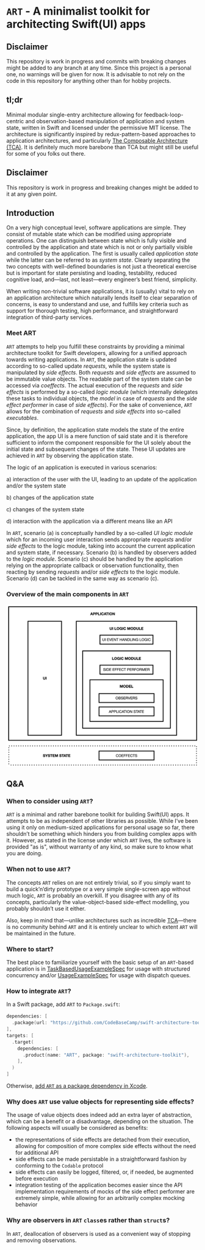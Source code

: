 # `ART` - A minimalist toolkit for architecting Swift(UI) apps

## Disclaimer

This repository is work in progress and commits with breaking changes might be added to any branch at
any time. Since this project is a personal one, no warnings will be given for now. It is advisable to
not rely on the code in this repository for anything other than for hobby projects.

## tl;dr

Minimal modular single-entry architecture allowing for feedback-loop-centric and observation-based
manipulation of application and system state, written in Swift and licensed under the permissive MIT
license. The architecture is significantly inspired by redux-pattern-based approaches to application
architectures, and particularly
[The Composable Architecture (TCA)](https://github.com/pointfreeco/swift-composable-architecture). 
It is definitely much more barebone than TCA but might still be useful for some of you folks out 
there.

## Disclaimer

This repository is work in progress and breaking changes might be added to it at any given point.

## Introduction

On a very high conceptual level, software applications are simple. They consist of mutable state 
which can be modified using appropriate operations. One can distinguish between state which is fully 
visible and controlled by the application and state which is not or only partially visible and 
controlled by the application. The first is usually called *application state* while the latter can 
be referred to as *system state*. Clearly separating the two concepts with well-defined boundaries 
is not just a theoretical exercise but is important for state persisting and loading, testability, 
reduced cognitive load, and—last, not least—every engineer’s best friend, simplicity.

When writing non-trivial software applications, it is (usually) vital to rely on an application 
architecture which naturally lends itself to clear separation of concerns, is easy to understand and
use, and fulfills key criteria such as support for thorough testing, high performance, and 
straightforward integration of third-party services.

### Meet ART

`ART` attempts to help you fulfill these constraints by providing a minimal architecture toolkit 
for Swift developers, allowing for a unified approach towards writing applications. In `ART`, the 
application state is updated according to so-called update *requests*, while the system state is 
manipulated by *side effects*. Both *requests* and *side effects* are assumed to be immutable value
objects. The readable part of the system state can be accessed via *coeffects*. The actual execution
of the *requests* and *side effects* is performed by a so-called *logic module* (which internally 
delegates these tasks to individual objects, the *model* in case of *requests* and the *side effect 
performer* in case of *side effects*). For the sake of convenience, `ART` allows for the combination
of *requests* and *side effects* into so-called *executables*.

Since, by definition, the application state models the state of the entire application, the app UI 
is a mere function of said state and it is therefore sufficient to inform the component responsible 
for the UI solely about the initial state and subsequent changes of the state. These UI updates are 
achieved in `ART` by observing the application state.

The logic of an application is executed in various scenarios:

a) interaction of the user with the UI, leading to an update of the application and/or the system 
   state

b) changes of the application state

c) changes of the system state

d) interaction with the application via a different means like an API

In `ART`, scenario (a) is conceptually handled by a so-called *UI logic module* which for an 
incoming user interaction sends appropriate *requests* and/or *side effects* to the logic module, 
taking into account the current application and system state, if necessary. Scenario (b) is handled 
by observers added to the *logic module*. Scenario (c) should be handled by the application relying
on the appropriate callback or observation functionality, then reacting by sending *requests* and/or
*side effects* to the logic module. Scenario (d) can be tackled in the same way as scenario (c).

### Overview of the main components in `ART`

![Overview of the main components in `ART`](/Media/Overview.png)

## Q&A

### When to consider using `ART`?

`ART` is a minimal and rather barebone toolkit for building Swift(UI) apps. It attempts to be as 
independent of other libraries as possible. While I’ve been using it only on medium-sized 
applications for personal usage so far, there shouldn’t be something which hinders you from building
complex apps with it. However, as stated in the license under which `ART` lives, the software is 
provided "as is", without warranty of any kind, so make sure to know what you are doing.

### When not to use `ART`?

The concepts `ART` relies on are not entirely trivial, so if you simply want to build a 
quick’n’dirty prototype or a very simple single-screen app without much logic, `ART` is probably an 
overkill. If you disagree with any of its concepts, particularly the value-object-based side-effect 
modelling, you probably shouldn’t use it either.

Also, keep in mind that—unlike architectures such as incredible 
[TCA](https://github.com/pointfreeco/swift-composable-architecture)—there is no 
community behind `ART` and it is entirely unclear to which extent `ART` will be maintained in the 
future.

### Where to start?

The best place to familiarize yourself with the basic setup of an `ART`-based application is in
[TaskBasedUsageExampleSpec](/Tests/ARTTests/Example/TaskBasedUsageExampleSpec.swift) for usage with
structured concurrency and/or [UsageExampleSpec](/Tests/ARTTests/Example/UsageExampleSpec.swift) for
usage with dispatch queues.

### How to integrate `ART`?

In a Swift package, add `ART` to `Package.swift`:

```swift
dependencies: [
  .package(url: "https://github.com/CodeBaseCamp/swift-architecture-toolkit", branch: "master"),
],
targets: [
  .target(
    dependencies: [
      .product(name: "ART", package: "swift-architecture-toolkit"),
    ],
  )
]
```

Otherwise, [add `ART` as a package dependency in Xcode](https://developer.apple.com/documentation/xcode/adding-package-dependencies-to-your-app).

### Why does `ART` use value objects for representing side effects?

The usage of value objects does indeed add an extra layer of abstraction, which can be a benefit or 
a disadvantage, depending on the situation. The following aspects will usually be considered as 
benefits:

- the representations of side effects are detached from their execution, allowing for composition of
  more complex side effects without the need for additional API
- side effects can be made persistable in a straightforward fashion by conforming to the `Codable` 
  protocol
- side effects can easily be logged, filtered, or, if needed, be augmented before execution
- integration testing of the application becomes easier since the API implementation requirements of
  mocks of the side effect performer are extremely simple, while allowing for an arbitrarily complex
  mocking behavior

### Why are observers in `ART` `class`es rather than `struct`s?

In `ART`, deallocation of observers is used as a convenient way of stopping and removing 
observations.
